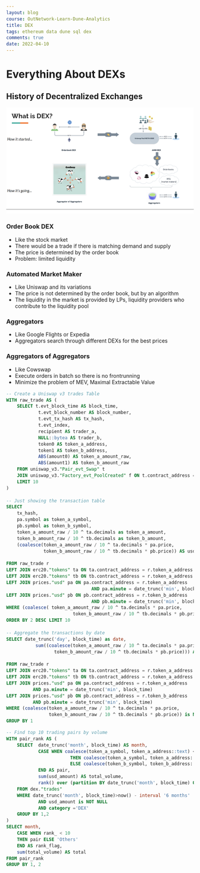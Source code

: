 ```yaml
---
layout: blog
course: OutNetwork-Learn-Dune-Analytics
title: DEX
tags: ethereum data dune sql dex
comments: true
date: 2022-04-10
---
```


# Everything About DEXs

## History of Decentralized Exchanges

![dex](/assets/dex.png)

### Order Book DEX
* Like the stock market
* There would be a trade if there is matching demand and supply
* The price is determined by the order book
* Problem: limited liquidity

### Automated Market Maker
* Like Uniswap and its variations
* The price is not determined by the order book, but by an algorithm
* The liquidity in the market is provided by LPs, liquidity providers who contribute to the liquidity pool

### Aggregators
* Like Google Flights or Expedia
* Aggregators search through different DEXs for the best prices

### Aggregators of Aggregators
* Like Cowswap
* Execute orders in batch so there is no frontrunning
* Minimize the problem of MEV, Maximal Extractable Value

```sql
-- Create a Uniswap v3 trades Table
WITH raw_trade AS (
    SELECT t.evt_block_time AS block_time,
            t.evt_block_number AS block_number,
            t.evt_tx_hash AS tx_hash,
            t.evt_index,
            recipient AS trader_a,
            NULL::bytea AS trader_b,
            token0 AS token_a_address,
            token1 AS token_b_address,
            ABS(amount0) AS token_a_amount_raw,
            ABS(amount1) AS token_b_amount_raw
    FROM uniswap_v3."Pair_evt_Swap" t
    JOIN uniswap_v3."Factory_evt_PoolCreated" f ON t.contract_address = f.pool
    LIMIT 10
)

-- Just showing the transaction table    
SELECT
    tx_hash,
    pa.symbol as token_a_symbol,
    pb.symbol as token_b_symbol,
    token_a_amount_raw / 10 ^ ta.decimals as token_a_amount,
    token_b_amount_raw / 10 ^ tb.decimals as token_b_amount,
    (coalesce(token_a_amount_raw / 10 ^ ta.decimals * pa.price,
              token_b_amount_raw / 10 ^ tb.decimals * pb.price)) AS usd_amount

FROM raw_trade r
LEFT JOIN erc20."tokens" ta ON ta.contract_address = r.token_a_address
LEFT JOIN erc20."tokens" tb ON tb.contract_address = r.token_a_address
LEFT JOIN prices."usd" pa ON pa.contract_address = r.token_a_address
                                AND pa.minute = date_trunc('min', block_time)
LEFT JOIN prices."usd" pb ON pb.contract_address = r.token_b_address
                                AND pb.minute = date_trunc('min', block_time)
WHERE (coalesce( token_a_amount_raw / 10 ^ ta.decimals * pa.price,
                         token_b_amount_raw / 10 ^ tb.decimals * pb.price)) is NOT NULL                    
ORDER BY 2 DESC LIMIT 10

-- Aggregate the transactions by date
SELECT date_trunc('day', block_time) as date,
           sum((coalesce(token_a_amount_raw / 10 ^ ta.decimals * pa.price,
                  token_b_amount_raw / 10 ^ tb.decimals * pb.price))) AS usd_amount

FROM raw_trade r
LEFT JOIN erc20."tokens" ta ON ta.contract_address = r.token_a_address
LEFT JOIN erc20."tokens" tb ON tb.contract_address = r.token_a_address
LEFT JOIN prices."usd" pa ON pa.contract_address = r.token_a_address
          AND pa.minute = date_trunc('min', block_time)
LEFT JOIN prices."usd" pb ON pb.contract_address = r.token_b_address
          AND pb.minute = date_trunc('min', block_time)
WHERE (coalesce(token_a_amount_raw / 10 ^ ta.decimals * pa.price,
                token_b_amount_raw / 10 ^ tb.decimals * pb.price)) is NOT NULL                    
GROUP BY 1  
```

```sql
-- Find top 10 trading pairs by volume
WITH pair_rank AS (
    SELECT  date_trunc('month', block_time) AS month,
            CASE WHEN coalesce(token_a_symbol, token_a_address::text) < coalesce(token_b_symbol, token_b_address::text)
                        THEN coalesce(token_a_symbol, token_a_address::text) || '-' || coalesce(token_b_symbol, token_b_address::text)
                        ELSE coalesce(token_b_symbol, token_b_address::text) || '-' || coalesce(token_a_symbol, token_a_address::text)
            END AS pair,
            sum(usd_amount) AS total_volume,
            rank() over (partition BY date_trunc('month', block_time) ORDER BY sum(usd_amount) DESC) AS rank_
    FROM dex."trades"
    WHERE date_trunc('month', block_time)>now() - interval '6 months'
            AND usd_amount is NOT NULL
            AND category ='DEX'
    GROUP BY 1,2
)
SELECT month,
    CASE WHEN rank_ < 10
    THEN pair ELSE 'Others'
    END AS rank_flag,
    sum(total_volume) AS total
FROM pair_rank
GROUP BY 1, 2
```
